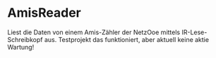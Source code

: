 # AmisReader

Liest die Daten von einem Amis-Zähler der NetzOoe mittels IR-Lese-Schreibkopf aus.
Testprojekt das funktioniert, aber aktuell keine aktie Wartung!
